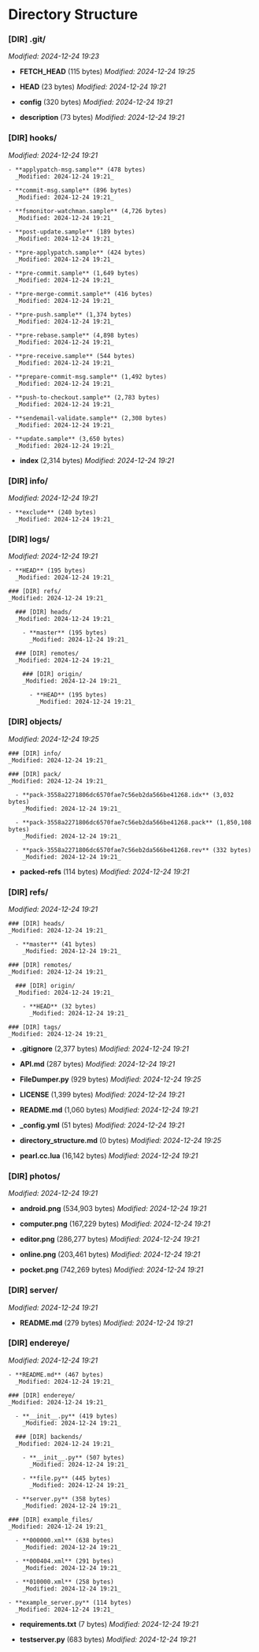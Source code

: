 # Directory Structure

### [DIR] .git/
_Modified: 2024-12-24 19:23_

  - **FETCH_HEAD** (115 bytes)
    _Modified: 2024-12-24 19:25_

  - **HEAD** (23 bytes)
    _Modified: 2024-12-24 19:21_

  - **config** (320 bytes)
    _Modified: 2024-12-24 19:21_

  - **description** (73 bytes)
    _Modified: 2024-12-24 19:21_

  ### [DIR] hooks/
  _Modified: 2024-12-24 19:21_

    - **applypatch-msg.sample** (478 bytes)
      _Modified: 2024-12-24 19:21_

    - **commit-msg.sample** (896 bytes)
      _Modified: 2024-12-24 19:21_

    - **fsmonitor-watchman.sample** (4,726 bytes)
      _Modified: 2024-12-24 19:21_

    - **post-update.sample** (189 bytes)
      _Modified: 2024-12-24 19:21_

    - **pre-applypatch.sample** (424 bytes)
      _Modified: 2024-12-24 19:21_

    - **pre-commit.sample** (1,649 bytes)
      _Modified: 2024-12-24 19:21_

    - **pre-merge-commit.sample** (416 bytes)
      _Modified: 2024-12-24 19:21_

    - **pre-push.sample** (1,374 bytes)
      _Modified: 2024-12-24 19:21_

    - **pre-rebase.sample** (4,898 bytes)
      _Modified: 2024-12-24 19:21_

    - **pre-receive.sample** (544 bytes)
      _Modified: 2024-12-24 19:21_

    - **prepare-commit-msg.sample** (1,492 bytes)
      _Modified: 2024-12-24 19:21_

    - **push-to-checkout.sample** (2,783 bytes)
      _Modified: 2024-12-24 19:21_

    - **sendemail-validate.sample** (2,308 bytes)
      _Modified: 2024-12-24 19:21_

    - **update.sample** (3,650 bytes)
      _Modified: 2024-12-24 19:21_

  - **index** (2,314 bytes)
    _Modified: 2024-12-24 19:21_

  ### [DIR] info/
  _Modified: 2024-12-24 19:21_

    - **exclude** (240 bytes)
      _Modified: 2024-12-24 19:21_

  ### [DIR] logs/
  _Modified: 2024-12-24 19:21_

    - **HEAD** (195 bytes)
      _Modified: 2024-12-24 19:21_

    ### [DIR] refs/
    _Modified: 2024-12-24 19:21_

      ### [DIR] heads/
      _Modified: 2024-12-24 19:21_

        - **master** (195 bytes)
          _Modified: 2024-12-24 19:21_

      ### [DIR] remotes/
      _Modified: 2024-12-24 19:21_

        ### [DIR] origin/
        _Modified: 2024-12-24 19:21_

          - **HEAD** (195 bytes)
            _Modified: 2024-12-24 19:21_

  ### [DIR] objects/
  _Modified: 2024-12-24 19:25_

    ### [DIR] info/
    _Modified: 2024-12-24 19:21_

    ### [DIR] pack/
    _Modified: 2024-12-24 19:21_

      - **pack-3558a2271806dc6570fae7c56eb2da566be41268.idx** (3,032 bytes)
        _Modified: 2024-12-24 19:21_

      - **pack-3558a2271806dc6570fae7c56eb2da566be41268.pack** (1,850,108 bytes)
        _Modified: 2024-12-24 19:21_

      - **pack-3558a2271806dc6570fae7c56eb2da566be41268.rev** (332 bytes)
        _Modified: 2024-12-24 19:21_

  - **packed-refs** (114 bytes)
    _Modified: 2024-12-24 19:21_

  ### [DIR] refs/
  _Modified: 2024-12-24 19:21_

    ### [DIR] heads/
    _Modified: 2024-12-24 19:21_

      - **master** (41 bytes)
        _Modified: 2024-12-24 19:21_

    ### [DIR] remotes/
    _Modified: 2024-12-24 19:21_

      ### [DIR] origin/
      _Modified: 2024-12-24 19:21_

        - **HEAD** (32 bytes)
          _Modified: 2024-12-24 19:21_

    ### [DIR] tags/
    _Modified: 2024-12-24 19:21_

- **.gitignore** (2,377 bytes)
  _Modified: 2024-12-24 19:21_

- **API.md** (287 bytes)
  _Modified: 2024-12-24 19:21_

- **FileDumper.py** (929 bytes)
  _Modified: 2024-12-24 19:25_

- **LICENSE** (1,399 bytes)
  _Modified: 2024-12-24 19:21_

- **README.md** (1,060 bytes)
  _Modified: 2024-12-24 19:21_

- **_config.yml** (51 bytes)
  _Modified: 2024-12-24 19:21_

- **directory_structure.md** (0 bytes)
  _Modified: 2024-12-24 19:25_

- **pearl.cc.lua** (16,142 bytes)
  _Modified: 2024-12-24 19:21_

### [DIR] photos/
_Modified: 2024-12-24 19:21_

  - **android.png** (534,903 bytes)
    _Modified: 2024-12-24 19:21_

  - **computer.png** (167,229 bytes)
    _Modified: 2024-12-24 19:21_

  - **editor.png** (286,277 bytes)
    _Modified: 2024-12-24 19:21_

  - **online.png** (203,461 bytes)
    _Modified: 2024-12-24 19:21_

  - **pocket.png** (742,269 bytes)
    _Modified: 2024-12-24 19:21_

### [DIR] server/
_Modified: 2024-12-24 19:21_

  - **README.md** (279 bytes)
    _Modified: 2024-12-24 19:21_

  ### [DIR] endereye/
  _Modified: 2024-12-24 19:21_

    - **README.md** (467 bytes)
      _Modified: 2024-12-24 19:21_

    ### [DIR] endereye/
    _Modified: 2024-12-24 19:21_

      - **__init__.py** (419 bytes)
        _Modified: 2024-12-24 19:21_

      ### [DIR] backends/
      _Modified: 2024-12-24 19:21_

        - **__init__.py** (507 bytes)
          _Modified: 2024-12-24 19:21_

        - **file.py** (445 bytes)
          _Modified: 2024-12-24 19:21_

      - **server.py** (358 bytes)
        _Modified: 2024-12-24 19:21_

    ### [DIR] example_files/
    _Modified: 2024-12-24 19:21_

      - **000000.xml** (638 bytes)
        _Modified: 2024-12-24 19:21_

      - **000404.xml** (291 bytes)
        _Modified: 2024-12-24 19:21_

      - **010000.xml** (258 bytes)
        _Modified: 2024-12-24 19:21_

    - **example_server.py** (114 bytes)
      _Modified: 2024-12-24 19:21_

  - **requirements.txt** (7 bytes)
    _Modified: 2024-12-24 19:21_

  - **testserver.py** (683 bytes)
    _Modified: 2024-12-24 19:21_

